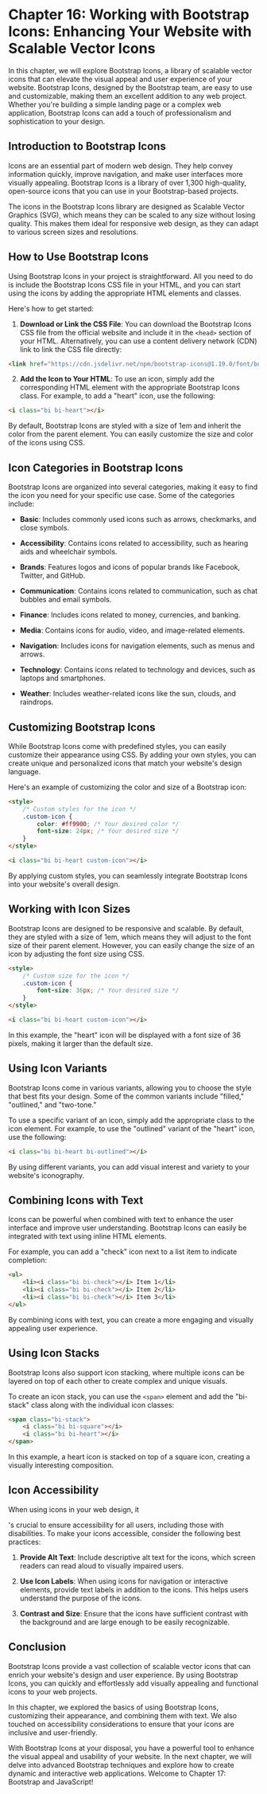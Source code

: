 # Chapter 16: Working with Bootstrap Icons: Enhancing Your Website with Scalable Vector Icons

In this chapter, we will explore Bootstrap Icons, a library of scalable vector icons that can elevate the visual appeal and user experience of your website. Bootstrap Icons, designed by the Bootstrap team, are easy to use and customizable, making them an excellent addition to any web project. Whether you're building a simple landing page or a complex web application, Bootstrap Icons can add a touch of professionalism and sophistication to your design.

## Introduction to Bootstrap Icons

Icons are an essential part of modern web design. They help convey information quickly, improve navigation, and make user interfaces more visually appealing. Bootstrap Icons is a library of over 1,300 high-quality, open-source icons that you can use in your Bootstrap-based projects.

The icons in the Bootstrap Icons library are designed as Scalable Vector Graphics (SVG), which means they can be scaled to any size without losing quality. This makes them ideal for responsive web design, as they can adapt to various screen sizes and resolutions.

## How to Use Bootstrap Icons

Using Bootstrap Icons in your project is straightforward. All you need to do is include the Bootstrap Icons CSS file in your HTML, and you can start using the icons by adding the appropriate HTML elements and classes.

Here's how to get started:

1. **Download or Link the CSS File**: You can download the Bootstrap Icons CSS file from the official website and include it in the `<head>` section of your HTML. Alternatively, you can use a content delivery network (CDN) link to link the CSS file directly:

```html
<link href="https://cdn.jsdelivr.net/npm/bootstrap-icons@1.19.0/font/bootstrap-icons.css" rel="stylesheet">
```

2. **Add the Icon to Your HTML**: To use an icon, simply add the corresponding HTML element with the appropriate Bootstrap Icons class. For example, to add a "heart" icon, use the following:

```html
<i class="bi bi-heart"></i>
```

By default, Bootstrap Icons are styled with a size of 1em and inherit the color from the parent element. You can easily customize the size and color of the icons using CSS.

## Icon Categories in Bootstrap Icons

Bootstrap Icons are organized into several categories, making it easy to find the icon you need for your specific use case. Some of the categories include:

- **Basic**: Includes commonly used icons such as arrows, checkmarks, and close symbols.

- **Accessibility**: Contains icons related to accessibility, such as hearing aids and wheelchair symbols.

- **Brands**: Features logos and icons of popular brands like Facebook, Twitter, and GitHub.

- **Communication**: Contains icons related to communication, such as chat bubbles and email symbols.

- **Finance**: Includes icons related to money, currencies, and banking.

- **Media**: Contains icons for audio, video, and image-related elements.

- **Navigation**: Includes icons for navigation elements, such as menus and arrows.

- **Technology**: Contains icons related to technology and devices, such as laptops and smartphones.

- **Weather**: Includes weather-related icons like the sun, clouds, and raindrops.

## Customizing Bootstrap Icons

While Bootstrap Icons come with predefined styles, you can easily customize their appearance using CSS. By adding your own styles, you can create unique and personalized icons that match your website's design language.

Here's an example of customizing the color and size of a Bootstrap icon:

```html
<style>
    /* Custom styles for the icon */
    .custom-icon {
        color: #ff9900; /* Your desired color */
        font-size: 24px; /* Your desired size */
    }
</style>
```

```html
<i class="bi bi-heart custom-icon"></i>
```

By applying custom styles, you can seamlessly integrate Bootstrap Icons into your website's overall design.

## Working with Icon Sizes

Bootstrap Icons are designed to be responsive and scalable. By default, they are styled with a size of 1em, which means they will adjust to the font size of their parent element. However, you can easily change the size of an icon by adjusting the font size using CSS.

```html
<style>
    /* Custom size for the icon */
    .custom-icon {
        font-size: 36px; /* Your desired size */
    }
</style>
```

```html
<i class="bi bi-heart custom-icon"></i>
```

In this example, the "heart" icon will be displayed with a font size of 36 pixels, making it larger than the default size.

## Using Icon Variants

Bootstrap Icons come in various variants, allowing you to choose the style that best fits your design. Some of the common variants include "filled," "outlined," and "two-tone."

To use a specific variant of an icon, simply add the appropriate class to the icon element. For example, to use the "outlined" variant of the "heart" icon, use the following:

```html
<i class="bi bi-heart bi-outlined"></i>
```

By using different variants, you can add visual interest and variety to your website's iconography.

## Combining Icons with Text

Icons can be powerful when combined with text to enhance the user interface and improve user understanding. Bootstrap Icons can easily be integrated with text using inline HTML elements.

For example, you can add a "check" icon next to a list item to indicate completion:

```html
<ul>
    <li><i class="bi bi-check"></i> Item 1</li>
    <li><i class="bi bi-check"></i> Item 2</li>
    <li><i class="bi bi-check"></i> Item 3</li>
</ul>
```

By combining icons with text, you can create a more engaging and visually appealing user experience.

## Using Icon Stacks

Bootstrap Icons also support icon stacking, where multiple icons can be layered on top of each other to create complex and unique visuals.

To create an icon stack, you can use the `<span>` element and add the "bi-stack" class along with the individual icon classes:

```html
<span class="bi-stack">
    <i class="bi bi-square"></i>
    <i class="bi bi-heart"></i>
</span>
```

In this example, a heart icon is stacked on top of a square icon, creating a visually interesting composition.

## Icon Accessibility

When using icons in your web design, it

's crucial to ensure accessibility for all users, including those with disabilities. To make your icons accessible, consider the following best practices:

1. **Provide Alt Text**: Include descriptive alt text for the icons, which screen readers can read aloud to visually impaired users.

2. **Use Icon Labels**: When using icons for navigation or interactive elements, provide text labels in addition to the icons. This helps users understand the purpose of the icons.

3. **Contrast and Size**: Ensure that the icons have sufficient contrast with the background and are large enough to be easily recognizable.

## Conclusion

Bootstrap Icons provide a vast collection of scalable vector icons that can enrich your website's design and user experience. By using Bootstrap Icons, you can quickly and effortlessly add visually appealing and functional icons to your web projects.

In this chapter, we explored the basics of using Bootstrap Icons, customizing their appearance, and combining them with text. We also touched on accessibility considerations to ensure that your icons are inclusive and user-friendly.

With Bootstrap Icons at your disposal, you have a powerful tool to enhance the visual appeal and usability of your website. In the next chapter, we will delve into advanced Bootstrap techniques and explore how to create dynamic and interactive web applications. Welcome to Chapter 17: Bootstrap and JavaScript!
